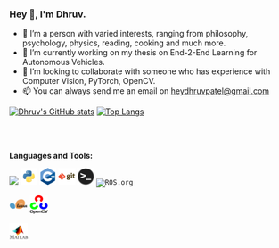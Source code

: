 ### Hey 👋, I'm Dhruv.
- 👀 I’m a person with varied interests, ranging from philosophy, psychology, physics, reading, cooking and much more.
- 🌱 I’m currently working on my thesis on End-2-End Learning for Autonomous Vehicles.
- 💞️ I’m looking to collaborate with someone who has experience with Computer Vision, PyTorch, OpenCV.
- 📫 You can always send me an email on heydhruvpatel@gmail.com

[![Dhruv's GitHub
stats](https://github-readme-stats.vercel.app/api?username=ruvate&layout=compact)](https://github.com/anuraghazra/github-readme-stats)
[![Top
Langs](https://github-readme-stats.vercel.app/api/top-langs/?username=ruvate&layout=compact)](https://github.com/anuraghazra/github-readme-stats)

<br />
<br />

**Languages and Tools:**
<p>
<code><img height="30" src="https://pytorch.org/assets/images/pytorch-logo.png"></code>
<code><img height="30" src="https://raw.githubusercontent.com/github/explore/80688e429a7d4ef2fca1e82350fe8e3517d3494d/topics/python/python.png"></code>
<code><img height="30" src="https://raw.githubusercontent.com/github/explore/80688e429a7d4ef2fca1e82350fe8e3517d3494d/topics/cpp/cpp.png"></code>
<code><img height="30" src="https://raw.githubusercontent.com/github/explore/80688e429a7d4ef2fca1e82350fe8e3517d3494d/topics/git/git.png"></code>
<code><img height="30" src="https://raw.githubusercontent.com/github/explore/80688e429a7d4ef2fca1e82350fe8e3517d3494d/topics/terminal/terminal.png"></code>
<code><img height="20.8" src="https://www.ros.org/wp-content/uploads/2013/10/rosorg-logo1.png" alt="ROS.org"></code>
</p>
<p>
<code><img height="32.6" src="https://raw.githubusercontent.com/github/explore/80688e429a7d4ef2fca1e82350fe8e3517d3494d/topics/scikit-learn/scikit-learn.png"></code>
<code><img height="32.6" src="https://raw.githubusercontent.com/github/explore/80688e429a7d4ef2fca1e82350fe8e3517d3494d/topics/opencv/opencv.png"></code>
</p>
<p>
<code><img height="32.6" src="https://raw.githubusercontent.com/github/explore/80688e429a7d4ef2fca1e82350fe8e3517d3494d/topics/matlab/matlab.png"></code>
<code><img height="30" alt="" src="https://pandas.pydata.org/static/img/pandas.svg"></code>
</p>
